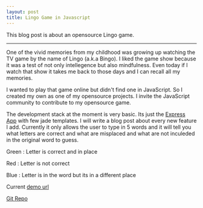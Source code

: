 ```yaml
---
layout: post
title: Lingo Game in Javascript
---
```


This blog post is about an opensource Lingo game.

-----

One of the vivid memories from my childhood was growing up watching the TV game by the name of Lingo (a.k.a Bingo). I liked the game show because it was a test of not only intellegence but also mindfulness. Even today if I watch that show it takes me back to those days and I can recall all my memories.

I wanted to play that game online but didn't find one in JavaScript. So I created my own as one of my opensource projects. I invite the JavaScript community to contribute to my opensource game.

The development stack at the moment is very basic. Its just the [Express App](http://expressjs.com) with few jade templates. I will write a blog post about every new feature I add. Currently it only allows the user to type in 5 words and it will tell you what letters are correct and what are misplaced and what are not inculeded in the original word to guess.

Green : Letter is correct and in place

Red : Letter is not correct 

Blue : Letter is in the word but its in a different place

Current [demo url](http://frozen-harbor-1005.herokuapp.com/)

[Git Repo](https://github.com/thirdknife/lingo)
